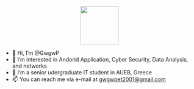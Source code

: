 <div id="header" align="center">
  <img src="https://media.giphy.com/media/M9gbBd9nbDrOTu1Mqx/giphy.gif" width="100"/>
</div>

- 👋 Hi, I’m @GwgwP
- 👀 I’m interested in Andorid Application, Cyber Security, Data Analysis, and networks
- 🌱 I’m a senior udergraduate IT student in AUEB, Greece 
- 📫 You can reach me via e-mail at gwgwpet2001@gmail.com
